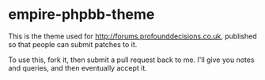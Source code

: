 empire-phpbb-theme
==================

This is the theme used for http://forums.profounddecisions.co.uk, published so that people can submit patches to it.

To use this, fork it, then submit a pull request back to me. I'll give you notes and queries, and then eventually accept it.
